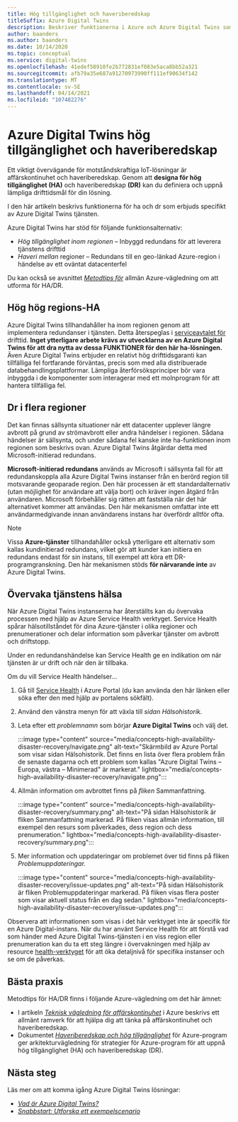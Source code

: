 ```yaml
---
title: Hög tillgänglighet och haveriberedskap
titleSuffix: Azure Digital Twins
description: Beskriver funktionerna i Azure och Azure Digital Twins som hjälper dig att skapa Azure IoT-lösningar med hög tillgänglig kapacitet för haveriberedskap.
author: baanders
ms.author: baanders
ms.date: 10/14/2020
ms.topic: conceptual
ms.service: digital-twins
ms.openlocfilehash: 41edef58910fe2b772831ef083e5aca8bb52a321
ms.sourcegitcommit: afb79a35e687a91270973990ff111ef90634f142
ms.translationtype: MT
ms.contentlocale: sv-SE
ms.lasthandoff: 04/14/2021
ms.locfileid: "107482276"
---
```

# <a name="azure-digital-twins-high-availability-and-disaster-recovery"></a>Azure Digital Twins hög tillgänglighet och haveriberedskap

Ett viktigt övervägande för motståndskraftiga IoT-lösningar är affärskontinuhet och haveriberedskap. Genom att **designa för hög tillgänglighet (HA)** och haveriberedskap **(DR)** kan du definiera och uppnå lämpliga drifttidsmål för din lösning.

I den här artikeln beskrivs funktionerna för ha och dr som erbjuds specifikt av Azure Digital Twins tjänsten.

Azure Digital Twins har stöd för följande funktionsalternativ:
* *Hög tillgänglighet inom regionen* – Inbyggd redundans för att leverera tjänstens drifttid
* *Haveri mellan* regioner – Redundans till en geo-länkad Azure-region i händelse av ett oväntat datacenterfel

Du kan också se avsnittet [*Metodtips för*](#best-practices) allmän Azure-vägledning om att utforma för HA/DR.

## <a name="intra-region-ha"></a>Hög hög regions-HA
 
Azure Digital Twins tillhandahåller ha inom regionen genom att implementera redundanser i tjänsten. Detta återspeglas i [serviceavtalet för](https://azure.microsoft.com/support/legal/sla/digital-twins) drifttid. **Inget ytterligare arbete krävs av utvecklarna av en Azure Digital Twins för att dra nytta av dessa FUNKTIONER för den här ha-lösningen.** Även Azure Digital Twins erbjuder en relativt hög drifttidsgaranti kan tillfälliga fel fortfarande förväntas, precis som med alla distribuerade databehandlingsplattformar. Lämpliga återförsöksprinciper bör vara inbyggda i de komponenter som interagerar med ett molnprogram för att hantera tillfälliga fel.

## <a name="cross-region-dr"></a>Dr i flera regioner

Det kan finnas sällsynta situationer när ett datacenter upplever längre avbrott på grund av strömavbrott eller andra händelser i regionen. Sådana händelser är sällsynta, och under sådana fel kanske inte ha-funktionen inom regionen som beskrivs ovan. Azure Digital Twins åtgärdar detta med Microsoft-initierad redundans.

**Microsoft-initierad redundans** används av Microsoft i sällsynta fall för att redundanskoppla alla Azure Digital Twins instanser från en berörd region till motsvarande geoparade region. Den här processen är ett standardalternativ (utan möjlighet för användare att välja bort) och kräver ingen åtgärd från användaren. Microsoft förbehåller sig rätten att fastställa när det här alternativet kommer att användas. Den här mekanismen omfattar inte ett användarmedgivande innan användarens instans har överfördr alltför ofta.

>[!NOTE]
> Vissa **Azure-tjänster** tillhandahåller också ytterligare ett alternativ som kallas kundinitierad redundans, vilket gör att kunder kan initiera en redundans endast för sin instans, till exempel att köra ett DR-programgranskning. Den här mekanismen stöds **för närvarande inte** av Azure Digital Twins. 

## <a name="monitor-service-health"></a>Övervaka tjänstens hälsa

När Azure Digital Twins instanserna har återställts kan du övervaka processen [](../service-health/service-health-overview.md) med hjälp av Azure Service Health verktyget. Service Health spårar hälsotillståndet för dina Azure-tjänster i olika regioner och prenumerationer och delar information som påverkar tjänster om avbrott och driftstopp.

Under en redundanshändelse kan Service Health ge en indikation om när tjänsten är ur drift och när den är tillbaka.

Om du vill Service Health händelser...
1. Gå till [Service Health](https://portal.azure.com/?feature.customportal=false#blade/Microsoft_Azure_Health/AzureHealthBrowseBlade/serviceIssues) i Azure Portal (du kan använda den här länken eller söka efter den med hjälp av portalens sökfält).
1. Använd den vänstra menyn för att växla till *sidan Hälsohistorik.*
1. Leta efter ett *problemnamn* som börjar **Azure Digital Twins** och välj det.

    :::image type="content" source="media/concepts-high-availability-disaster-recovery/navigate.png" alt-text="Skärmbild av Azure Portal som visar sidan Hälsohistorik. Det finns en lista över flera problem från de senaste dagarna och ett problem som kallas &quot;Azure Digital Twins – Europa, västra – Minimerad&quot; är markerat." lightbox="media/concepts-high-availability-disaster-recovery/navigate.png":::

1. Allmän information om avbrottet finns på *fliken* Sammanfattning.

    :::image type="content" source="media/concepts-high-availability-disaster-recovery/summary.png" alt-text="På sidan Hälsohistorik är fliken Sammanfattning markerad. På fliken visas allmän information, till exempel den resurs som påverkades, dess region och dess prenumeration." lightbox="media/concepts-high-availability-disaster-recovery/summary.png":::
1. Mer information och uppdateringar om problemet över tid finns på fliken *Problemuppdateringar.*

    :::image type="content" source="media/concepts-high-availability-disaster-recovery/issue-updates.png" alt-text="På sidan Hälsohistorik är fliken Problemuppdateringar markerad. På fliken visas flera poster som visar aktuell status från en dag sedan." lightbox="media/concepts-high-availability-disaster-recovery/issue-updates.png":::


Observera att informationen som visas i det här verktyget inte är specifik för en Azure Digital-instans. När du har använt Service Health för att förstå vad som händer med Azure Digital Twins-tjänsten i en viss region eller prenumeration kan du ta ett steg längre i övervakningen med hjälp av resource [health-verktyget](troubleshoot-resource-health.md) för att öka detaljnivå för specifika instanser och se om de påverkas.

## <a name="best-practices"></a>Bästa praxis

Metodtips för HA/DR finns i följande Azure-vägledning om det här ämnet: 
* I artikeln [*Teknisk vägledning för affärskontinuhet*](/azure/architecture/framework/resiliency/overview) i Azure beskrivs ett allmänt ramverk för att hjälpa dig att tänka på affärskontinuhet och haveriberedskap. 
* Dokumentet [*Haveriberedskap och hög tillgänglighet*](/azure/architecture/framework/resiliency/backup-and-recovery) för Azure-program ger arkitekturvägledning för strategier för Azure-program för att uppnå hög tillgänglighet (HA) och haveriberedskap (DR).

## <a name="next-steps"></a>Nästa steg 

Läs mer om att komma igång Azure Digital Twins lösningar:
 
* [*Vad är Azure Digital Twins?*](overview.md)
* [*Snabbstart: Utforska ett exempelscenario*](quickstart-azure-digital-twins-explorer.md)